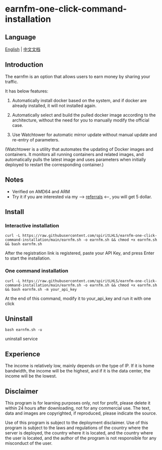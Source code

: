 # earnfm-one-click-command-installation

## Language

[English](README.md) | [中文文档](README_zh.md)

## **Introduction**

The earnfm is an option that allows users to earn money by sharing your traffic.

It has below features:

1. Automatically install docker based on the system, and if docker are already installed, it will not installed again.

2. Automatically select and build the pulled docker image according to the architecture, without the need for you to manually modify the official case.

3. Use Watchtower for automatic mirror update without manual update and re-entry of parameters.

(Watchtower is a utility that automates the updating of Docker images and containers. It monitors all running containers and related images, and automatically pulls the latest image and uses parameters when initially deployed to restart the corresponding container.)

## Notes

- Verified on AMD64 and ARM
- Try it if you are interested via my --> [referrals](https://earn.fm/ref/JANEAG9H) <--, you will get 5 dollar.

## Install

### Interactive installation

```shell
curl -L https://raw.githubusercontent.com/spiritLHLS/earnfm-one-click-command-installation/main/earnfm.sh -o earnfm.sh && chmod +x earnfm.sh && bash earnfm.sh
```

After the registration link is registered, paste your API Key, and press Enter to start the installation.

### One command installation

```shell
curl -L https://raw.githubusercontent.com/spiritLHLS/earnfm-one-click-command-installation/main/earnfm.sh -o earnfm.sh && chmod +x earnfm.sh && bash earnfm.sh -m your_api_key
```

At the end of this command, modify it to your_api_key and run it with one click

## Uninstall

```shell
bash earnfm.sh -u
```

uninstall service

## Experience

The income is relatively low, mainly depends on the type of IP. If it is home bandwidth, the income will be the highest, and if it is the data center, the income will be the lowest.

## Disclaimer

This program is for learning purposes only, not for profit, please delete it within 24 hours after downloading, not for any commercial use. The text, data and images are copyrighted, if reproduced, please indicate the source.

Use of this program is subject to the deployment disclaimer. Use of this program is subject to the laws and regulations of the country where the server is deployed, the country where it is located, and the country where the user is located, and the author of the program is not responsible for any misconduct of the user.

